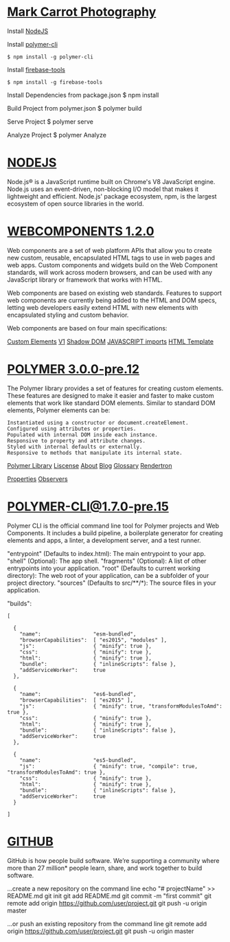 # [Mark Carrot Photography](https://www.markcarrot.com)

  Install [NodeJS](https://nodejs.org/en/)

  Install [polymer-cli](https://www.npmjs.com/package/polymer-cli)

    $ npm install -g polymer-cli

  Install [firebase-tools](https://www.npmjs.com/package/firebase-tools)

    $ npm install -g firebase-tools



  Install Dependencies from package.json
    $ npm install
  
  Build Project from polymer.json
    $ polymer build

  Serve Project
    $ polymer serve

  Analyze Project
    $ polymer Analyze

# [NODEJS](https://nodejs.org/en/)

  Node.js® is a JavaScript runtime built on Chrome's V8 JavaScript engine. Node.js uses an event-driven, non-blocking I/O model that makes it lightweight and efficient. Node.js' package ecosystem, npm, is the largest ecosystem of open source libraries in the world.

# [WEBCOMPONENTS 1.2.0](https://www.webcomponents.org/)

  Web components are a set of web platform APIs that allow you to create new custom, reusable, encapsulated HTML tags to use in web pages and web apps. Custom components and widgets build on the Web Component standards, will work across modern browsers, and can be used with any JavaScript library or framework that works with HTML.

  Web components are based on existing web standards. Features to support web components are currently being added to the HTML and DOM specs, letting web developers easily extend HTML with new elements with encapsulated styling and custom behavior.

  Web components are based on four main specifications:

  [Custom Elements](https://w3c.github.io/webcomponents/spec/custom/) [V1](https://hayato.io/2016/shadowdomv1/)
  [Shadow DOM](https://w3c.github.io/webcomponents/spec/shadow/)
  [JAVASCRIPT imports](https://w3c.github.io/webcomponents/spec/imports/)
  [HTML Template](https://html.spec.whatwg.org/multipage/scripting.html#the-template-element/)

# [POLYMER 3.0.0-pre.12](https://www.polymer-project.org/2.0/docs/devguide/feature-overview)

  The Polymer library provides a set of features for creating custom elements. These features are designed to make it easier and faster to make custom elements that work like standard DOM elements. Similar to standard DOM elements, Polymer elements can be:

    Instantiated using a constructor or document.createElement.
    Configured using attributes or properties.
    Populated with internal DOM inside each instance.
    Responsive to property and attribute changes.
    Styled with internal defaults or externally.
    Responsive to methods that manipulate its internal state.

  [Polymer Library](https://www.polymer-project.org/2.0/docs/devguide/feature-overview)
  [Liscense](https://github.com/Polymer/polymer/blob/master/LICENSE.txt)
  [About](https://www.polymer-project.org/about)
  [Blog](https://www.polymer-project.org/blog/)
  [Glossary](https://www.polymer-project.org/2.0/docs/glossary)
  [Rendertron](https://render-tron.appspot.com/)

  [Properties](https://www.polymer-project.org/2.0/docs/devguide/properties)
  [Observers](https://www.polymer-project.org/2.0/docs/devguide/observers)

# [POLYMER-CLI@1.7.0-pre.15](https://github.com/Polymer/tools/tree/master/packages/cli)

  Polymer CLI is the official command line tool for Polymer projects and Web Components. It includes a build pipeline, a boilerplate generator for creating elements and apps, a linter, a development server, and a test runner.

  "entrypoint" (Defaults to index.html): The main entrypoint to your app.
  "shell" (Optional): The app shell.
  "fragments" (Optional): A list of other entrypoints into your application.
  "root" (Defaults to current working directory): The web root of your application, can be a subfolder of your project directory.
  "sources" (Defaults to src/**/*): The source files in your application.

 "builds":
 
    [

      {
        "name":                 "esm-bundled",
        "browserCapabilities":  [ "es2015", "modules" ],
        "js":                   { "minify": true },
        "css":                  { "minify": true },
        "html":                 { "minify": true },
        "bundle":               { "inlineScripts": false },
        "addServiceWorker":     true
      },

      {
        "name":                 "es6-bundled",
        "browserCapabilities":  [ "es2015" ],
        "js":                   { "minify": true, "transformModulesToAmd": true },
        "css":                  { "minify": true },
        "html":                 { "minify": true },
        "bundle":               { "inlineScripts": false },
        "addServiceWorker":     true
      },
      
      {
        "name":                 "es5-bundled",
        "js":                   { "minify": true, "compile": true, "transformModulesToAmd": true },
        "css":                  { "minify": true },
        "html":                 { "minify": true },
        "bundle":               { "inlineScripts": false },
        "addServiceWorker":     true
      }
      
    ]

# [GITHUB](https://git-scm.com/docs)

  GitHub is how people build software.
  We’re supporting a community where more than 27 million* people learn, share, and work together to build software.

  ...create a new repository on the command line
  echo "# projectName" >> README.md
  git init
  git add README.md
  git commit -m "first commit"
  git remote add origin https://github.com/user/project.git
  git push -u origin master

  …or push an existing repository from the command line
  git remote add origin https://github.com/user/project.git
  git push -u origin master